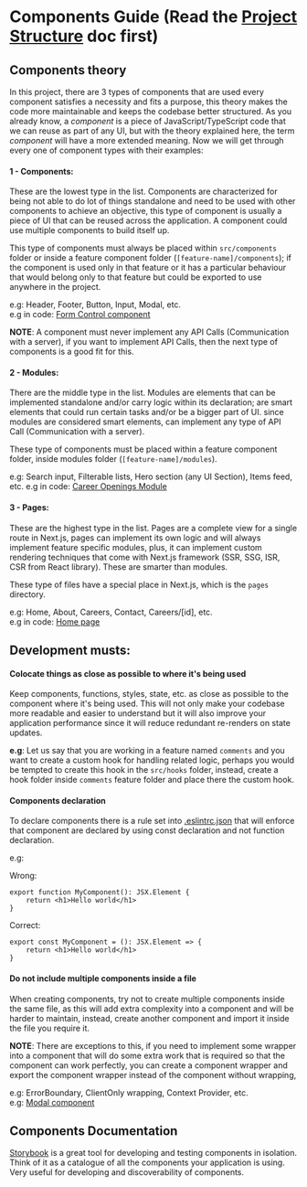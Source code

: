 # Components Guide (Read the [Project Structure](./project-structure.md) doc first)

## Components theory

In this project, there are 3 types of components that are used every component satisfies a necessity and fits a purpose, this theory makes the code more maintainable and keeps the codebase better structured. As you already know, a *component* is a piece of JavaScript/TypeScript code that we can reuse as part of any UI, but with the theory explained here, the term *component* will have a more extended meaning. Now we will get through every one of component types with their examples:

#### 1 - Components: 

These are the lowest type in the list. Components are characterized for being not able to do lot of things standalone and need to be used with other components to achieve an objective, this type of component is usually a piece of UI that can be reused across the application. A component could use multiple components to build itself up.

This type of components must always be placed within `src/components` folder or inside a feature component folder (`[feature-name]/components`); if the component is used only in that feature or it has a particular behaviour that would belong only to that feature but could be exported to use anywhere in the project.

e.g: Header, Footer, Button, Input, Modal, etc.   
e.g in code: [Form Control component](../src/components/form-control)

**NOTE**: A component must never implement any API Calls (Communication with a server), if you want to implement API Calls, then the next type of components is a good fit for this.

#### 2 - Modules: 

There are the middle type in the list. Modules are elements that can be implemented standalone and/or carry logic within its declaration; are smart elements that could run certain tasks and/or be a bigger part of UI. since modules are considered smart elements, can implement any type of API Call (Communication with a server).  

These type of components must be placed within a feature component folder, inside modules folder (`[feature-name]/modules`). 

e.g: Search input, Filterable lists, Hero section (any UI Section), Items feed, etc. 
e.g in code: [Career Openings Module](../src/features/careers/modules/careers-openings-list/index.tsx)

#### 3 - Pages: 

These are the highest type in the list. Pages are a complete view for a single route in Next.js, pages can implement its own logic and will always implement feature specific modules, plus, it can implement custom rendering techniques that come with Next.js framework (SSR, SSG, ISR, CSR from React library). These are smarter than modules. 

These type of files have a special place in Next.js, which is the `pages` directory.

e.g: Home, About, Careers, Contact, Careers/[id], etc.  
e.g in code: [Home page](../pages/index.tsx)

## Development musts:

#### Colocate things as close as possible to where it's being used

Keep components, functions, styles, state, etc. as close as possible to the component where it's being used. This will not only make your codebase more readable and easier to understand but it will also improve your application performance since it will reduce redundant re-renders on state updates.

**e.g**: Let us say that you are working in a feature named `comments` and you want to create a custom hook for handling related logic, perhaps you would be tempted to create this hook in the `src/hooks` folder, instead, create a hook folder inside `comments` feature folder and place there the custom hook. 

#### Components declaration

To declare components there is a rule set into [.eslintrc.json](../.eslintrc.json) that will enforce that component are declared by using const declaration and not function declaration.

e.g: 

Wrong: 

```
export function MyComponent(): JSX.Element { 
    return <h1>Hello world</h1>
}
```

Correct: 

```
export const MyComponent = (): JSX.Element => { 
    return <h1>Hello world</h1>
}
```

#### Do not include multiple components inside a file

When creating components, try not to create multiple components inside the same file, as this will add extra complexity into a component and will be harder to maintain, instead, create another component and import it inside the file you require it.

**NOTE**: There are exceptions to this, if you need to implement some wrapper into a component that will do some extra work that is required so that the component can work perfectly, you can create a component wrapper and export the component wrapper instead of the component without wrapping, 

e.g: ErrorBoundary, ClientOnly wrapping, Context Provider, etc.  
e.g: [Modal component](../src/components/modal/index.tsx)

## Components Documentation

[Storybook](https://storybook.js.org/) is a great tool for developing and testing components in isolation. Think of it as a catalogue of all the components your application is using. Very useful for developing and discoverability of components.
